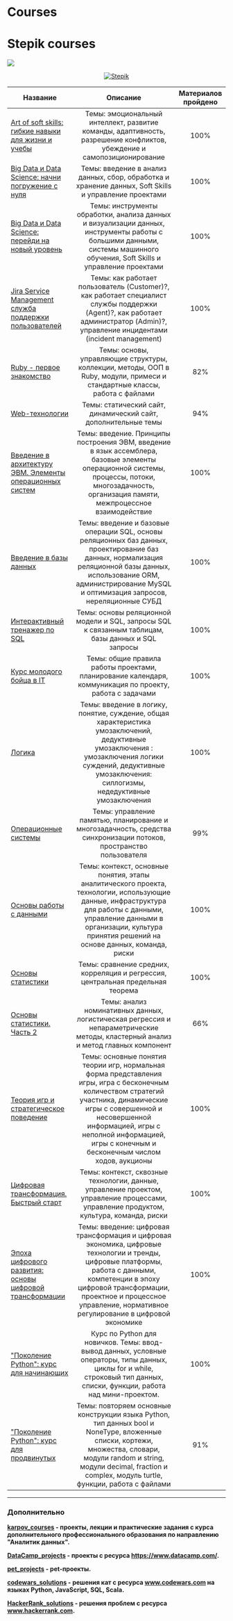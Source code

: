 # Courses

# Stepik courses

![](https://static.tildacdn.com/tild3761-3062-4635-a636-666363643432/stepik-share-ru.png)

<div id="badges" align="center">

[![Stepik](https://img.shields.io/badge/website-Stepik-black)](https://stepik.org/learn) 

</div>

Название   |Описание | Материалов пройдено
-----------|:-------:|:-------------------:
[Art of soft skills: гибкие навыки для жизни и учебы](https://github.com/QuantumFluxx/Stepik_courses/blob/main/%D0%A1%D0%B5%D1%80%D1%82%D0%B8%D1%84%D0%B8%D0%BA%D0%B0%D1%82%D1%8B/Art%20Of%20Soft%20skills%20%D0%B3%D0%B8%D0%B1%D0%BA%D0%B8%D0%B5%20%D0%BD%D0%B0%D0%B2%D1%8B%D0%BA%D0%B8%20%D0%B4%D0%BB%D1%8F%20%D0%B6%D0%B8%D0%B7%D0%BD%D0%B8%20%D0%B8%20%D1%83%D1%87%D0%B5%D0%B1%D1%8B.pdf) | Темы: эмоциональный интеллект, развитие команды, адаптивность, разрешение конфликтов, убеждение и самопозиционирование | 100%
[Big Data и Data Science: начни погружение с нуля](https://github.com/QuantumFluxx/Stepik_courses/blob/main/%D0%A1%D0%B5%D1%80%D1%82%D0%B8%D1%84%D0%B8%D0%BA%D0%B0%D1%82%D1%8B/Big%20Data%20%D0%B8%20Data%20Science%20%D0%BD%D0%B0%D1%87%D0%BD%D0%B8%20%D0%BF%D0%BE%D0%B3%D1%80%D1%83%D0%B6%D0%B5%D0%BD%D0%B8%D0%B5%20%D1%81%20%D0%BD%D1%83%D0%BB%D1%8F.pdf) | Темы: введение в анализ данных, сбор, обработка и хранение данных, Soft Skills и управление проектами | 100%
[Big Data и Data Science: перейди на новый уровень](https://github.com/QuantumFluxx/Stepik_courses/blob/main/%D0%A1%D0%B5%D1%80%D1%82%D0%B8%D1%84%D0%B8%D0%BA%D0%B0%D1%82%D1%8B/Big%20Data%20%D0%B8%20Data%20Science%20%D0%BF%D0%B5%D1%80%D0%B5%D0%B9%D0%B4%D0%B8%20%D0%BD%D0%B0%20%D0%BD%D0%BE%D0%B2%D1%8B%D0%B9%20%D1%83%D1%80%D0%BE%D0%B2%D0%B5%D0%BD%D1%8C.pdf) | Темы: инструменты обработки, анализа данных и визуализации данных, инструменты работы с большими данными, системы машинного обучения, Soft Skills и управление проектами | 100%
[Jira Service Management служба поддержки пользователей](https://github.com/QuantumFluxx/Stepik_courses/blob/main/%D0%A1%D0%B5%D1%80%D1%82%D0%B8%D1%84%D0%B8%D0%BA%D0%B0%D1%82%D1%8B/Jira%20Service%20Management%20%D1%81%D0%BB%D1%83%D0%B6%D0%B1%D0%B0%20%D0%BF%D0%BE%D0%B4%D0%B4%D0%B5%D1%80%D0%B6%D0%BA%D0%B8%20%D0%BF%D0%BE%D0%BB%D1%8C%D0%B7%D0%BE%D0%B2%D0%B0%D1%82%D0%B5%D0%BB%D0%B5%D0%B9.pdf) | Темы:  как работает пользователь (Customer)?, как работает специалист службы поддержки (Agent)?, как работает администратор (Admin)?, управление инцидентами (incident management) | 100%
[Ruby - первое знакомство](https://github.com/QuantumFluxx/Stepik_courses/tree/main/Ruby%20-%20%D0%BF%D0%B5%D1%80%D0%B2%D0%BE%D0%B5%20%D0%B7%D0%BD%D0%B0%D0%BA%D0%BE%D0%BC%D1%81%D1%82%D0%B2%D0%BE) | Темы: основы, управляющие структуры, коллекции, методы, ООП в Ruby, модули, примеси и стандартные классы, работа с файлами | 82%
[Web-технологии](https://github.com/QuantumFluxx/Stepik_courses/blob/main/%D0%A1%D0%B5%D1%80%D1%82%D0%B8%D1%84%D0%B8%D0%BA%D0%B0%D1%82%D1%8B/Web%20%D1%82%D0%B5%D1%85%D0%BD%D0%BE%D0%BB%D0%BE%D0%B3%D0%B8%D0%B8.pdf) | Темы: статический сайт, динамический сайт, дополнительные темы | 94% 
[Введение в архитектуру ЭВМ. Элементы операционных систем](https://github.com/QuantumFluxx/Stepik_courses/blob/main/%D0%A1%D0%B5%D1%80%D1%82%D0%B8%D1%84%D0%B8%D0%BA%D0%B0%D1%82%D1%8B/%D0%92%D0%B2%D0%B5%D0%B4%D0%B5%D0%BD%D0%B8%D0%B5%20%D0%B2%20%D0%B0%D1%80%D1%85%D0%B8%D1%82%D0%B5%D0%BA%D1%82%D1%83%D1%80%D1%83%20%D0%AD%D0%92%D0%9C%20%D0%AD%D0%BB%D0%B5%D0%BC%D0%B5%D0%BD%D1%82%D1%8B%20%D0%BE%D0%BF%D0%B5%D1%80%D0%B0%D1%86%D0%B8%D0%BE%D0%BD%D0%BD%D1%8B%D1%85%20%D1%81%D0%B8%D1%81%D1%82%D0%B5%D0%BC.pdf) | Темы: введение. Принципы построения ЭВМ, введение в язык ассемблера, базовые элементы операционной системы, процессы, потоки, многозадачность, организация памяти, межпроцессное взаимодействие | 100%
[Введение в базы данных](https://github.com/QuantumFluxx/Stepik_courses/tree/main/%D0%92%D0%B2%D0%B5%D0%B4%D0%B5%D0%BD%D0%B8%D0%B5%20%D0%B2%20%D0%B1%D0%B0%D0%B7%D1%8B%20%D0%B4%D0%B0%D0%BD%D0%BD%D1%8B%D1%85) | Темы: введение и базовые операции SQL, основы реляционных баз данных, проектирование баз данных, нормализация реляционной базы данных, использование ORM, администрирование MySQL и оптимизация запросов, нереляционные СУБД | 100%
[Интерактивный тренажер по SQL](https://github.com/QuantumFluxx/Stepik_courses/tree/main/%D0%98%D0%BD%D1%82%D0%B5%D1%80%D0%B0%D0%BA%D1%82%D0%B8%D0%B2%D0%BD%D1%8B%D0%B9%20%D1%82%D1%80%D0%B5%D0%BD%D0%B0%D0%B6%D0%B5%D1%80%20%D0%BF%D0%BE%20SQL) | Темы: основы реляционной модели и SQL, запросы SQL к связанным таблицам, базы данных и SQL запросы | 100%
[Курс молодого бойца в IT](https://github.com/QuantumFluxx/Stepik_courses/blob/main/%D0%A1%D0%B5%D1%80%D1%82%D0%B8%D1%84%D0%B8%D0%BA%D0%B0%D1%82%D1%8B/%D0%9A%D1%83%D1%80%D1%81%20%D0%BC%D0%BE%D0%BB%D0%BE%D0%B4%D0%BE%D0%B3%D0%BE%20%D0%B1%D0%BE%D0%B9%D1%86%D0%B0%20%D0%B2%20IT.pdf) | Темы: общие правила работы проектами, планирование календаря, коммуникация по проекту, работа с задачами | 100%
[Логика](https://github.com/QuantumFluxx/Stepik_courses/blob/main/%D0%A1%D0%B5%D1%80%D1%82%D0%B8%D1%84%D0%B8%D0%BA%D0%B0%D1%82%D1%8B/%D0%9B%D0%BE%D0%B3%D0%B8%D0%BA%D0%B0.pdf) | Темы: введение в логику, понятие, суждение, общая характеристика умозаключений, дедуктивные умозаключения : умозаключения логики суждений, дедуктивные умозаключения: силлогизмы, недедуктивные умозаключения| 100%
[Операционные системы](https://github.com/QuantumFluxx/Stepik_courses/blob/main/%D0%A1%D0%B5%D1%80%D1%82%D0%B8%D1%84%D0%B8%D0%BA%D0%B0%D1%82%D1%8B/%D0%9E%D0%BF%D0%B5%D1%80%D0%B0%D1%86%D0%B8%D0%BE%D0%BD%D0%BD%D1%8B%D0%B5%20%D1%81%D0%B8%D1%81%D1%82%D0%B5%D0%BC%D1%8B.pdf) | Темы: управление памятью, планирование и многозадачность, средства синхронизации потоков, пространство пользователя | 99%
[Основы работы с данными](https://github.com/QuantumFluxx/Stepik_courses/blob/main/%D0%A1%D0%B5%D1%80%D1%82%D0%B8%D1%84%D0%B8%D0%BA%D0%B0%D1%82%D1%8B/%D0%9E%D1%81%D0%BD%D0%BE%D0%B2%D1%8B%20%D1%80%D0%B0%D0%B1%D0%BE%D1%82%D1%8B%20%D1%81%20%D0%B4%D0%B0%D0%BD%D0%BD%D1%8B%D0%BC%D0%B8.pdf) | Темы: контекст, основные понятия, этапы аналитического проекта, технологии, использующие данные, инфраструктура для работы с данными, управление данными в организации, культура принятия решений на основе данных, команда, риски | 100%
[Основы статистики](https://github.com/QuantumFluxx/Stepik_courses/tree/main/%D0%9E%D1%81%D0%BD%D0%BE%D0%B2%D1%8B%20%D1%81%D1%82%D0%B0%D1%82%D0%B8%D1%81%D1%82%D0%B8%D0%BA%D0%B8)|Темы: сравнение средних, корреляция и регрессия, центральная предельная теорема | 100%
[Основы статистики. Часть 2](https://github.com/QuantumFluxx/Stepik_courses/tree/main/%D0%9E%D1%81%D0%BD%D0%BE%D0%B2%D1%8B%20%D1%81%D1%82%D0%B0%D1%82%D0%B8%D1%81%D1%82%D0%B8%D0%BA%D0%B8.%20%D0%A7%D0%B0%D1%81%D1%82%D1%8C%202) | Темы: анализ номинативных данных, логистическая регрессия и непараметрические методы, кластерный анализ и метод главных компонент | 66%
[Теория игр и стратегическое поведение](https://github.com/QuantumFluxx/Stepik_courses/tree/main/%D0%A2%D0%B5%D0%BE%D1%80%D0%B8%D1%8F%20%D0%B8%D0%B3%D1%80%20%D0%B8%20%D1%81%D1%82%D1%80%D0%B0%D1%82%D0%B5%D0%B3%D0%B8%D1%87%D0%B5%D1%81%D0%BA%D0%BE%D0%B5%20%D0%BF%D0%BE%D0%B2%D0%B5%D0%B4%D0%B5%D0%BD%D0%B8%D0%B5) | Темы: основные понятия теории игр, нормальная форма представления игры, игра с бесконечным количеством стратегий участника, динамические игры с совершенной и несовершенной информацией, игры с неполной информацией, игры с конечным и бесконечным числом ходов, аукционы | 100%
[Цифровая трансформация. Быстрый старт](https://github.com/QuantumFluxx/Stepik_courses/blob/main/%D0%A1%D0%B5%D1%80%D1%82%D0%B8%D1%84%D0%B8%D0%BA%D0%B0%D1%82%D1%8B/%D0%A6%D0%B8%D1%84%D1%80%D0%BE%D0%B2%D0%B0%D1%8F%20%D1%82%D1%80%D0%B0%D0%BD%D1%81%D1%84%D0%BE%D1%80%D0%BC%D0%B0%D1%86%D0%B8%D1%8F%20%D0%B1%D1%8B%D1%81%D1%82%D1%80%D1%8B%D0%B9%20%D1%81%D1%82%D0%B0%D1%80%D1%82.pdf) | Темы: контекст, сквозные технологии, данные, управление проектом, управление процессами, управление продуктом, культура, команда, риски | 100%
[Эпоха цифрового развития: основы цифровой трансформации](https://github.com/QuantumFluxx/Stepik_courses/blob/main/%D0%A1%D0%B5%D1%80%D1%82%D0%B8%D1%84%D0%B8%D0%BA%D0%B0%D1%82%D1%8B/%D0%AD%D0%BF%D0%BE%D1%85%D0%B0%20%D1%86%D0%B8%D1%84%D1%80%D0%BE%D0%B2%D0%BE%D0%B3%D0%BE%20%D1%80%D0%B0%D0%B7%D0%B2%D0%B8%D1%82%D0%B8%D1%8F%20%D0%BE%D1%81%D0%BD%D0%BE%D0%B2%D1%8B%20%D1%86%D0%B8%D1%84%D1%80%D0%BE%D0%B2%D0%BE%D0%B9%20%D1%82%D1%80%D0%B0%D0%BD%D1%81%D1%84%D0%BE%D1%80%D0%BC%D0%B0%D1%86%D0%B8%D0%B8.pdf) | Темы: введение: цифровая трансформация и цифровая экономика, цифровые технологии и тренды, цифровые платформы, работа с данными, компетенции в эпоху цифровой трансформации, проектное и процессное управление, нормативное регулирование в цифровой экономике | 100%
["Поколение Python": курс для начинающих](https://github.com/QuantumFluxx/Stepik_courses/tree/main/'%D0%9F%D0%BE%D0%BA%D0%BE%D0%BB%D0%B5%D0%BD%D0%B8%D0%B5%20Python'%20%D0%BA%D1%83%D1%80%D1%81%20%D0%B4%D0%BB%D1%8F%20%D0%BD%D0%B0%D1%87%D0%B8%D0%BD%D0%B0%D1%8E%D1%89%D0%B8%D1%85)| Курс по Python для новичков. Темы: ввод-вывод данных, условные операторы, типы данных, циклы for и while, строковый тип данных, списки, функции, работа над мини-проектом. | 100%
["Поколение Python": курс для продвинутых](https://github.com/QuantumFluxx/Stepik_courses/tree/main/'%D0%9F%D0%BE%D0%BA%D0%BE%D0%BB%D0%B5%D0%BD%D0%B8%D0%B5%20Python'%20%D0%BA%D1%83%D1%80%D1%81%20%D0%B4%D0%BB%D1%8F%20%D0%BF%D1%80%D0%BE%D0%B4%D0%B2%D0%B8%D0%BD%D1%83%D1%82%D1%8B%D1%85) | Темы: повторяем основные конструкции языка Python, тип данных bool и NoneType, вложенные списки, кортежи, множества, словари, модули random и string, модули decimal, fraction и complex, модуль turtle, функции, работа с файлами | 91%

------------------------------
### Дополнительно
**[karpov_courses](https://github.com/QuantumFluxx/karpov_courses) - проекты, лекции и практические задания с курса дополнительного профессионального образования по направлению "Аналитик данных".**

**[DataCamp_projects](https://github.com/QuantumFluxx/DataCamp_projects) - проекты с ресурса https://www.datacamp.com/.**

**[pet_projects](https://github.com/QuantumFluxx/pet_projects) - pet-проекты.**

**[codewars_solutions](https://github.com/QuantumFluxx/codewars_solutions) - решения кат с ресурса www.codewars.com на языках Python, JavaScript, SQL, Scala.**

**[HackerRank_solutions](https://github.com/QuantumFluxx/HackerRank_solutions) - решения проблем с ресурса www.hackerrank.com.**
